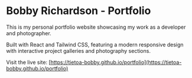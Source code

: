 # Bobby Richardson - Portfolio

This is my personal portfolio website showcasing my work as a developer and photographer.

Built with React and Tailwind CSS, featuring a modern responsive design with interactive project galleries and photography sections.

Visit the live site: [https://tietoa-bobby.github.io/portfolio](https://tietoa-bobby.github.io/portfolio)

